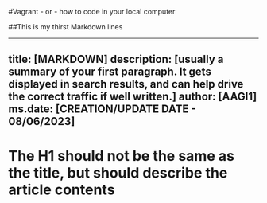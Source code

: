 #Vagrant - or - how to code in your local computer

##This is my thirst Markdown lines

---
title: [MARKDOWN]
description: [usually a summary of your first paragraph. It gets displayed in search results, and can help drive the correct traffic if well written.]
author: [AAGI1]
ms.date: [CREATION/UPDATE DATE - 08/06/2023]
---
# The H1 should not be the same as the title, but should describe the article contents
